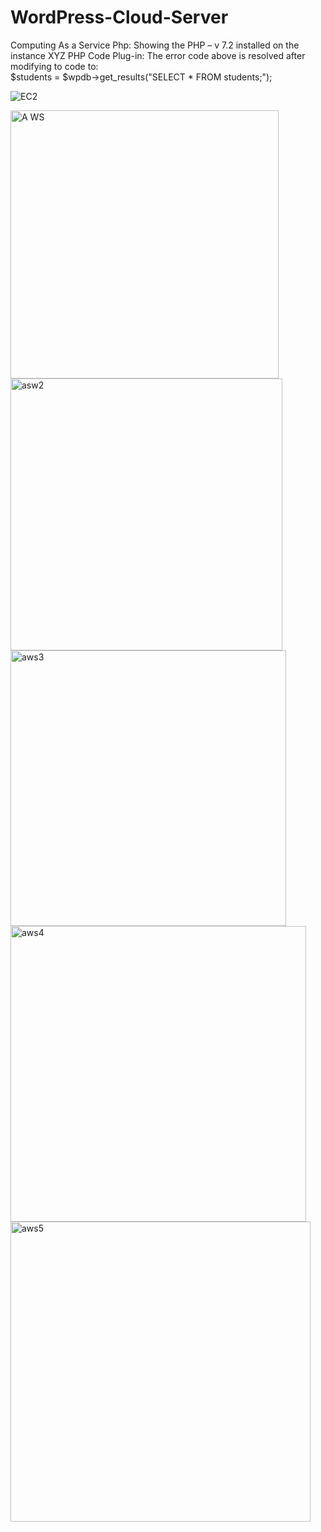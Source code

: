 # WordPress-Cloud-Server
Computing As a Service 
Php: Showing the PHP – v 7.2 installed on the instance
XYZ PHP Code Plug-in: The error code above is resolved after modifying to code to:  
$students = $wpdb->get_results("SELECT * FROM students;");


![EC2](https://github.com/JohnnyLouisTech/WordPress-Cloud-Server/assets/29494723/636de636-46ef-45ad-9894-aab0c24f2367)


<img width="429" alt="A WS" src="https://github.com/JohnnyLouisTech/WordPress-Cloud-Server/assets/29494723/1f84c8de-7e95-4a57-ac7f-827116715bd7">


<img width="435" alt="asw2" src="https://github.com/JohnnyLouisTech/WordPress-Cloud-Server/assets/29494723/c2923c33-15be-446c-8ce7-20c181013dc9">


<img width="441" alt="aws3" src="https://github.com/JohnnyLouisTech/WordPress-Cloud-Server/assets/29494723/9ff05fe0-a113-44e2-83cf-8a4603494753">


<img width="473" alt="aws4" src="https://github.com/JohnnyLouisTech/WordPress-Cloud-Server/assets/29494723/6ab62d78-6282-4610-9847-5e75935cef96">


<img width="480" alt="aws5" src="https://github.com/JohnnyLouisTech/WordPress-Cloud-Server/assets/29494723/30f1e165-ab67-4777-977f-017fd865d9f6">

